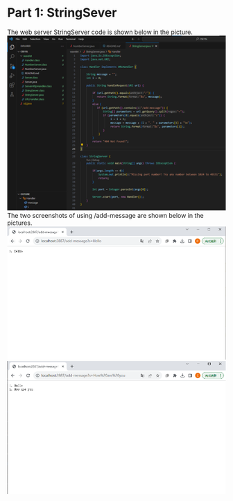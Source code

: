 # Part 1: StringSever
The web server StringServer code is shown below in the picture.<br />
![Image](StringServer.png)
<br />
The two screenshots of using /add-message are shown below in the pictures.<br />
![Image](show1.png)
![Image](Show2.png)

